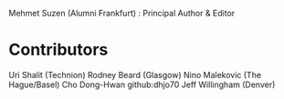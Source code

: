 
Mehmet Suzen (Alumni Frankfurt) : Principal Author & Editor

# Contributors

Uri Shalit (Technion)
Rodney Beard (Glasgow)
Nino Malekovic (The Hague/Basel)
Cho Dong-Hwan github:dhjo70
Jeff Willingham (Denver)
